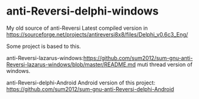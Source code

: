 anti-Reversi-delphi-windows
===========================

My old source of anti-Reversi
Latest compiled version in https://sourceforge.net/projects/antireversi8x8/files/Delphi_v0.6c3_Eng/

Some project is based to this.

anti-Reversi-lazarus-windows:https://github.com/sum2012/sum-gnu-anti-Reversi-lazarus-windows/blob/master/README.md
muti thread version of windows.


anti-Reversi-delphi-Android
Android version of this project: https://github.com/sum2012/sum-gnu-anti-Reversi-delphi-Android


